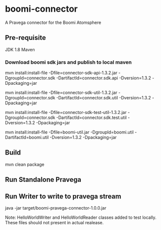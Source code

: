 # boomi-connector
A Pravega connector for the Boomi Atomsphere

## Pre-requisite
JDK 1.8
Maven

### Download boomi sdk jars and publish to local maven

mvn install:install-file -Dfile=connector-sdk-api-1.3.2.jar -DgroupId=connector.sdk -DartifactId=connector.sdk.api -Dversion=1.3.2 -Dpackaging=jar

mvn install:install-file -Dfile=connector-sdk-util-1.3.2.jar -DgroupId=connector.sdk -DartifactId=connector.sdk.util -Dversion=1.3.2 -Dpackaging=jar

mvn install:install-file -Dfile=connector-sdk-test-util-1.3.2.jar -DgroupId=connector.sdk -DartifactId=connector.sdk.test.util -Dversion=1.3.2 -Dpackaging=jar

mvn install:install-file -Dfile=boomi-util.jar -DgroupId=boomi.util -DartifactId=boomi.util -Dversion=1.3.2 -Dpackaging=jar

## Build
mvn clean package

## Run Standalone Pravega

## Run Writer to write to pravega stream
java -jar target/boomi-pravega-connector-1.0.0.jar

Note: HelloWorldWriter and HelloWorldReader classes added to test locally. These files should not present in actual realease.

 



